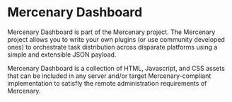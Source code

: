Mercenary Dashboard
===================

Mercenary Dashboard is part of the Mercenary project. The Mercenary project allows you to write your own plugins (or use community developed ones) to orchestrate task distribution across disparate platforms using a simple and extensible JSON payload.

Mercenary Dashboard is a collection of HTML, Javascript, and CSS assets that can be included in any server and/or target Mercenary-compliant implementation to satisfly the remote administration requirements of Mercenary.
